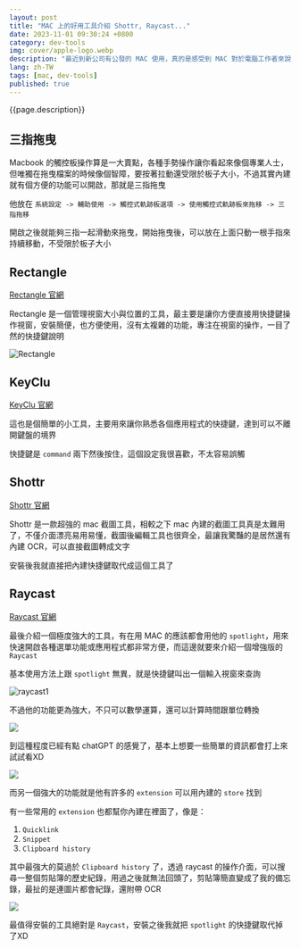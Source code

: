```yaml
---
layout: post
title: "MAC 上的好用工具介紹 Shottr, Raycast..."
date: 2023-11-01 09:30:24 +0800
category: dev-tools
img: cover/apple-logo.webp
description: "最近到新公司有公發的 MAC 使用，真的是感受到 MAC 對於電腦工作者來說有很多方便的地方，重點還很潮，這篇就整理一下各種在這段時間用到的 MAC 工具，幫助提升工作效率"
lang: zh-TW
tags: [mac, dev-tools]
published: true
---
```


{{page.description}}

## 三指拖曳

Macbook 的觸控板操作算是一大賣點，各種手勢操作讓你看起來像個專業人士，但唯獨在拖曳檔案的時候像個智障，要按著拉動還受限於板子大小，不過其實內建就有個方便的功能可以開啟，那就是三指拖曳

他放在 
`系統設定 -> 輔助使用 -> 觸控式軌跡板選項 -> 使用觸控式軌跡板來拖移 -> 三指拖移`

開啟之後就能夠三指一起滑動來拖曳，開始拖曳後，可以放在上面只動一根手指來持續移動，不受限於板子大小

## Rectangle

[Rectangle 官網](https://rectangleapp.com/)

Rectangle 是一個管理視窗大小與位置的工具，最主要是讓你方便直接用快捷鍵操作視窗，安裝簡便，也方便使用，沒有太複雜的功能，專注在視窗的操作，一目了然的快捷鍵說明

![Rectangle]({{site.baseurl}}/assets/img/rectangle.png)

## KeyClu

[KeyClu 官網](https://sergii.tatarenkov.name/keyclu/support/)

這也是個簡單的小工具，主要用來讓你熟悉各個應用程式的快捷鍵，達到可以不離開鍵盤的境界

快捷鍵是 `command` 兩下然後按住，這個設定我很喜歡，不太容易誤觸

## Shottr

[Shottr 官網](https://shottr.cc/)

Shottr 是一款超強的 mac 截圖工具，相較之下 mac 內建的截圖工具真是太難用了，不僅介面漂亮易用易懂，截圖後編輯工具也很齊全，最讓我驚豔的是居然還有內建 OCR，可以直接截圖轉成文字

安裝後我就直接把內建快捷鍵取代成這個工具了

## Raycast

[Raycast 官網](https://www.raycast.com/)

最後介紹一個極度強大的工具，有在用 MAC 的應該都會用他的 `spotlight`，用來快速開啟各種選單功能或應用程式都非常方便，而這邊就要來介紹一個增強版的 `Raycast`

基本使用方法上跟 `spotlight` 無異，就是快捷鍵叫出一個輸入視窗來查詢

![raycast1]({{site.baseurl}}/assets/img/raycast-1.png)

不過他的功能更為強大，不只可以數學運算，還可以計算時間跟單位轉換

![]({{site.baseurl}}/assets/img/raycast-2.png)

到這種程度已經有點 chatGPT 的感覺了，基本上想要一些簡單的資訊都會打上來試試看XD

![]({{site.baseurl}}/assets/img/raycast-3.png)

而另一個強大的功能就是他有許多的 `extension` 可以用內建的 `store` 找到

有一些常用的 `extension` 也都幫你內建在裡面了，像是：
1. `Quicklink`
2. `Snippet`
3. `Clipboard history`

其中最強大的莫過於 `Clipboard history` 了，透過 raycast 的操作介面，可以搜尋一整個剪貼簿的歷史紀錄，用過之後就無法回頭了，剪貼簿簡直變成了我的備忘錄，最扯的是連圖片都會紀錄，還附帶 OCR

![]({{site.baseurl}}/assets/img/raycast-4.png)

最值得安裝的工具絕對是 `Raycast`，安裝之後我就把 `spotlight` 的快捷鍵取代掉了XD
